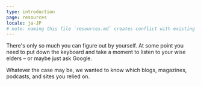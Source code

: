 ```yaml
---
type: introduction
page: resources
locale: ja-JP
# note: naming this file `resources.md` creates conflict with existing `resources.yml`
---
```


There's only so much you can figure out by yourself. At some point you need to put down the keyboard and take a moment to listen to your wise elders – or maybe just ask Google. 

Whatever the case may be, we wanted to know which blogs, magazines, podcasts, and sites you relied on. 